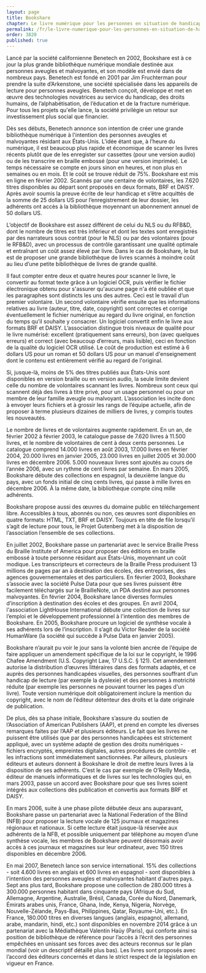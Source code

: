 ```yaml
---
layout: page
title: Bookshare
chapter: Le livre numérique pour les personnes en situation de handicap
permalink: /fr/le-livre-numerique-pour-les-personnes-en-situation-de-handicap/bookshare/
order: 3820
published: true
---
```

<p>Lancé par la société californienne Benetech en 2002, Bookshare est à ce jour la plus grande bibliothèque numérique mondiale destinée aux personnes aveugles et malvoyantes, et son modèle est envié dans de nombreux pays. Benetech est fondé en 2001 par Jim Fruchterman pour prendre la suite d’Arkenstone, une société spécialisée dans les appareils de lecture pour personnes aveugles. Benetech conçoit, développe et met en œuvre des technologies novatrices au service du handicap, des droits humains, de l’alphabétisation, de l’éducation et de la fracture numérique. Pour tous les projets qu'elle lance, la société privilégie un retour sur investissement plus social que financier.</p>

<p>Dès ses débuts, Benetech annonce son intention de créer une grande bibliothèque numérique à l'intention des personnes aveugles et malvoyantes résidant aux États-Unis. L’idée étant que, à l’heure du numérique, il est beaucoup plus rapide et économique de scanner les livres récents plutôt que de les enregister sur cassettes (pour une version audio) ou de les transcrire en braille embossé (pour une version imprimée). Le temps nécessaire se compte en jours sinon en heures, et non plus en semaines ou en mois. Et le coût se trouve réduit de 75%. Bookshare est mis en ligne en février 2002. Scannés par une centaine de volontaires, les 7.620 titres disponibles au départ sont proposés en deux formats, BRF et DAISY. Après avoir soumis la preuve écrite de leur handicap et s’être acquittés de la somme de 25 dollars US pour l’enregistrement de leur dossier, les adhérents ont accès à la bibliothèque moyennant un abonnement annuel de 50 dollars US.</p>

<p>L’objectif de Bookshare est assez différent de celui du NLS ou du RFB&amp;D, dont le nombre de titres est très inférieur et dont les textes sont enregistrés par des narrateurs sous contrat (pour le NLS) ou par des volontaires (pour le RFB&amp;D), avec un processus de contrôle garantissant une qualité optimale et entraînant un coût assez élevé par livre. Dans le cas de Bookshare, le but est de proposer une grande bibliothèque de livres scannés à moindre coût au lieu d’une petite bibliothèque de livres de grande qualité.</p>

<p>Il faut compter entre deux et quatre heures pour scanner le livre, le convertir au format texte grâce à un logiciel OCR, puis vérifier le fichier électronique obtenu pour s'assurer qu'aucune page n'a été oubliée et que les paragraphes sont distincts les uns des autres. Ceci est le travail d’un premier volontaire. Un second volontaire vérifie ensuite que les informations relatives au livre (auteur, titre, date, copyright) sont correctes et corrige éventuellement le fichier numérique au regard du livre original, en fonction du temps qu’il souhaite y consacrer. Un logiciel convertit enfin le livre aux formats BRF et DAISY. L’association distingue trois niveaux de qualité pour le livre numérisé: excellent (pratiquement sans erreurs), bon (avec quelques erreurs) et correct (avec beaucoup d’erreurs, mais lisible), ceci en fonction de la qualité du logiciel OCR utilisé. Le coût de production est estimé à 6 dollars US pour un roman et 50 dollars US pour un manuel d'enseignement dont le contenu est entièrement vérifié au regard de l'original.</p>

<p>Si, jusque-là, moins de 5% des titres publiés aux États-Unis sont disponibles en version braille ou en version audio, la seule limite devient celle du nombre de volontaires scannant les livres. Nombreux sont ceux qui scannent déjà des livres à titre privé, pour un usage personnel ou pour un membre de leur famille aveugle ou malvoyant. L’association les incite donc à envoyer leurs fichiers et à grossir les rangs de l’équipe actuelle, afin de proposer à terme plusieurs dizaines de milliers de livres, y compris toutes les nouveautés.</p>

<p>Le nombre de livres et de volontaires augmente rapidement. En un an, de février 2002 à février 2003, le catalogue passe de 7.620 livres à 11.500 livres, et le nombre de volontaires de cent à deux cents personnes. Le catalogue comprend 14.000 livres en août 2003, 17.000 livres en février 2004, 20.000 livres en janvier 2005, 23.000 livres en juillet 2005 et 30.000 livres en décembre 2006. 5.000 nouveaux livres sont ajoutés au cours de l’année 2006, avec un rythme de cent livres par semaine. En mars 2005, Bookshare débute des collections en espagnol, la deuxième langue du pays, avec un fonds initial de cinq cents livres, qui passe à mille livres en décembre 2006. À la même date, la bibliothèque compte cinq mille adhérents.</p>

<p>Bookshare propose aussi des œuvres du domaine public en téléchargement libre. Accessibles à tous, abonnés ou non, ces œuvres sont disponibles en quatre formats: HTML, TXT, BRF et DAISY. Toujours en tête de file lorsqu’il s’agit de lecture pour tous, le Projet Gutenberg met à la disposition de l’association l’ensemble de ses collections.</p>

<p>En juillet 2002, Bookshare passe un partenariat avec le service Braille Press du Braille Institute of America pour proposer des éditions en braille embossé à toute personne résidant aux États-Unis, moyennant un coût modique. Les transcripteurs et correcteurs de la Braille Press produisent 13 millions de pages par an à destination des écoles, des entreprises, des agences gouvernementales et des particuliers. En février 2003, Bookshare s’associe avec la société Pulse Data pour que ses livres puissent être facilement téléchargés sur le BrailleNote, un PDA destiné aux personnes malvoyantes. En février 2004, Bookshare lance diverses formules d’inscription à destination des écoles et des groupes. En avril 2004, l'association LightHouse International débute une collection de livres sur l’emploi et le développement professionnel à l'intention des membres de Bookshare. En 2005, Bookshare procure un logiciel de synthèse vocale à ses adhérents lors de l’inscription. Il s’agit du Victor Reader de la société HumanWare (la société qui succède à Pulse Data en janvier 2005).</p>

<p>Bookshare n’aurait pu voir le jour sans la volonté bien ancrée de l’équipe de faire appliquer un amendement spécifique de la loi sur le copyright, le 1996 Chafee Amendment (U.S. Copyright Law, 17 U.S.C. § 121). Cet amendement autorise la distribution d’œuvres littéraires dans des formats adaptés, et ce auprès des personnes handicapées visuelles, des personnes souffrant d’un handicap de lecture (par exemple la dyslexie) et des personnes à motricité réduite (par exemple les personnes ne pouvant tourner les pages d'un livre). Toute version numérique doit obligatoirement inclure la mention du copyright, avec le nom de l’éditeur détenteur des droits et la date originale de publication.</p>

<p>De plus, dès sa phase initiale, Bookshare s’assure du soutien de l’Association of American Publishers (AAP), et prend en compte les diverses remarques faites par l’AAP et plusieurs éditeurs. Le fait que les livres ne puissent être utilisés que par des personnes handicapées est strictement appliqué, avec un système adapté de gestion des droits numériques - fichiers encryptés, empreintes digitales, autres procédures de contrôle - et les infractions sont immédiatement sanctionnées. Par ailleurs, plusieurs éditeurs et auteurs donnent à Bookshare le droit de mettre leurs livres à la disposition de ses adhérents. C’est le cas par exemple de O’Reilly Media, éditeur de manuels informatiques et de livres sur les technologies qui, en mars 2003, passe un accord avec Bookshare pour que ses livres soient intégrés aux collections dès publication et convertis aux formats BRF et DAISY.</p>

<p>En mars 2006, suite à une phase pilote débutée deux ans auparavant, Bookshare passe un partenariat avec la National Federation of the Blind (NFB) pour proposer la lecture vocale de 125 journaux et magazines régionaux et nationaux. Si cette lecture était jusque-là réservée aux adhérents de la NFB, et possible uniquement par téléphone au moyen d’une synthèse vocale, les membres de Bookshare peuvent désormais avoir accès à ces journaux et magazines sur leur ordinateur, avec 150 titres disponibles en décembre 2006.</p>

<p>En mai 2007, Benetech lance son service international. 15% des collections - soit 4.600 livres en anglais et 600 livres en espagnol - sont disponibles à l'intention des personnes aveugles et malvoyantes habitant d'autres pays. Sept ans plus tard, Bookshare propose une collection de 280.000 titres à 300.000 personnes habitant dans cinquante pays (Afrique du Sud, Allemagne, Argentine, Australie, Brésil, Canada, Corée du Nord, Danemark, Émirats arabes unis, France, Ghana, Inde, Kenya, Nigeria, Norvège, Nouvelle-Zélande, Pays-Bas, Philippines, Qatar, Royaume-Uni, etc.). En France, 180.000 titres en diverses langues (anglais, espagnol, allemand, arabe, mandarin, hindi, etc.) sont disponibles en novembre 2014 grâce à un partenariat avec la Médiathèque Valentin Haüy (Paris), qui conforte ainsi sa position de bibliothèque de référence pour l’accès à l’écrit des personnes empêchées en unissant ses forces avec des acteurs reconnus sur le plan mondial (voir un descriptif détaillé plus bas). Les livres sont proposés avec l’accord des éditeurs concernés et dans le strict respect de la législation en vigueur en France.</p>